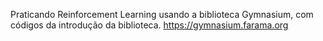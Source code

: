 Praticando Reinforcement Learning usando a biblioteca Gymnasium, com códigos da introdução da biblioteca.
https://gymnasium.farama.org
